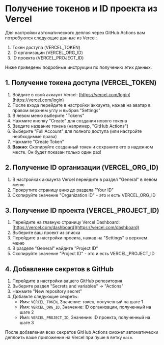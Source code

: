 # Получение токенов и ID проекта из Vercel

Для настройки автоматического деплоя через GitHub Actions вам потребуются следующие данные из Vercel:

1. Токен доступа (VERCEL_TOKEN)
2. ID организации (VERCEL_ORG_ID)
3. ID проекта (VERCEL_PROJECT_ID)

Ниже приведены подробные инструкции по получению этих данных.

## 1. Получение токена доступа (VERCEL_TOKEN)

1. Войдите в свой аккаунт Vercel: [https://vercel.com/login](https://vercel.com/login)
2. После входа перейдите в настройки аккаунта, нажав на аватар в правом верхнем углу и выбрав "Settings"
3. В левом меню выберите "Tokens"
4. Нажмите кнопку "Create" для создания нового токена
5. Введите название токена (например, "GitHub Actions")
6. Выберите "Full Account" для полного доступа (или настройте необходимые права)
7. Нажмите "Create Token"
8. **Важно**: Скопируйте созданный токен и сохраните его в надежном месте. Он будет показан только один раз!

## 2. Получение ID организации (VERCEL_ORG_ID)

1. В настройках аккаунта Vercel перейдите в раздел "General" в левом меню
2. Прокрутите страницу вниз до раздела "Your ID"
3. Скопируйте значение "Organization ID" - это и есть VERCEL_ORG_ID

## 3. Получение ID проекта (VERCEL_PROJECT_ID)

1. Перейдите на главную страницу Vercel Dashboard: [https://vercel.com/dashboard](https://vercel.com/dashboard)
2. Выберите ваш проект из списка
3. Перейдите в настройки проекта, нажав на "Settings" в верхнем меню
4. В разделе "General" найдите "Project ID"
5. Скопируйте значение "Project ID" - это и есть VERCEL_PROJECT_ID

## 4. Добавление секретов в GitHub

1. Перейдите в настройки вашего GitHub репозитория
2. Выберите раздел "Secrets and variables" -> "Actions"
3. Нажмите "New repository secret"
4. Добавьте следующие секреты:
   - Имя: `VERCEL_TOKEN`, Значение: токен, полученный на шаге 1
   - Имя: `VERCEL_ORG_ID`, Значение: ID организации, полученный на шаге 2
   - Имя: `VERCEL_PROJECT_ID`, Значение: ID проекта, полученный на шаге 3

После добавления всех секретов GitHub Actions сможет автоматически деплоить ваше приложение на Vercel при пуше в ветку `main`. 